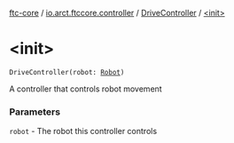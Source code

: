 [ftc-core](../../index.md) / [io.arct.ftccore.controller](../index.md) / [DriveController](index.md) / [&lt;init&gt;](./-init-.md)

# &lt;init&gt;

`DriveController(robot: `[`Robot`](../../io.arct.ftccore.robot/-robot/index.md)`)`

A controller that controls robot movement

### Parameters

`robot` - The robot this controller controls